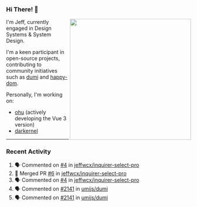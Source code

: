 ### Hi There! 👋

[<img src="https://github-contribution-stats.vercel.app/api/?username=jeffwcx" align="right" width="330" />](https://github.com/jeffwcx)

I'm Jeff, currently engaged in Design Systems & System Design.

I'm a keen participant in open-source projects, contributing to community initiatives such as [dumi](https://github.com/umijs/dumi) and [happy-dom](https://github.com/capricorn86/happy-dom).

Personally, I'm working on: 
+ [ohu](https://github.com/jeffwcx/ohu-mobile) (actively developing the Vue 3 version)
+ [darkernel](https://github.com/darkernel)


----

### Recent Activity

<!--START_SECTION:activity-->
1. 🗣 Commented on [#4](https://github.com/jeffwcx/inquirer-select-pro/issues/4#issuecomment-2269556592) in [jeffwcx/inquirer-select-pro](https://github.com/jeffwcx/inquirer-select-pro)
2. 🎉 Merged PR [#6](https://github.com/jeffwcx/inquirer-select-pro/pull/6) in [jeffwcx/inquirer-select-pro](https://github.com/jeffwcx/inquirer-select-pro)
3. 🗣 Commented on [#4](https://github.com/jeffwcx/inquirer-select-pro/issues/4#issuecomment-2267620608) in [jeffwcx/inquirer-select-pro](https://github.com/jeffwcx/inquirer-select-pro)
4. 🗣 Commented on [#2141](https://github.com/umijs/dumi/issues/2141#issuecomment-2255906096) in [umijs/dumi](https://github.com/umijs/dumi)
5. 🗣 Commented on [#2141](https://github.com/umijs/dumi/issues/2141#issuecomment-2255821660) in [umijs/dumi](https://github.com/umijs/dumi)
<!--END_SECTION:activity-->
